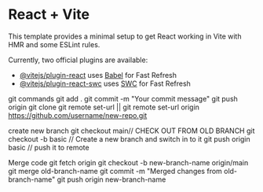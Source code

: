 # React + Vite

This template provides a minimal setup to get React working in Vite with HMR and some ESLint rules.

Currently, two official plugins are available:

- [@vitejs/plugin-react](https://github.com/vitejs/vite-plugin-react/blob/main/packages/plugin-react/README.md) uses [Babel](https://babeljs.io/) for Fast Refresh
- [@vitejs/plugin-react-swc](https://github.com/vitejs/vite-plugin-react-swc) uses [SWC](https://swc.rs/) for Fast Refresh

git commands
git add .
git commit -m "Your commit message"
git push origin <branch-name>
git clone <repository-url>
git remote set-url <name> <newurl>         || git remote set-url origin https://github.com/username/new-repo.git

create new branch
git checkout main// CHECK OUT FROM OLD BRANCH
git checkout -b basic // Create a new branch and switch in to it
git push origin basic // push it to remote


Merge code
git fetch origin
git checkout -b new-branch-name origin/main
git merge old-branch-name
git commit -m "Merged changes from old-branch-name"
git push origin new-branch-name

